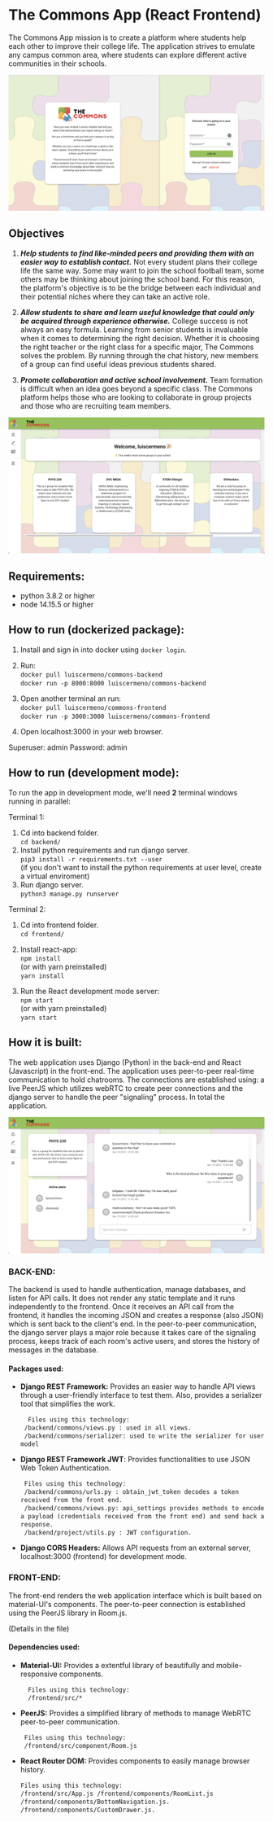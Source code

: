 # The Commons App (React Frontend)

The Commons App mission is to create a platform where students help each other to improve their college life. The application strives to emulate any campus common area, where students can explore different active communities in their schools.

<img src="/ss/loginpage.png" title="loginpage">

## Objectives

1. ***Help students to find like-minded peers and providing them with an easier way to establish contact.*** Not every student plans their college life the same way. Some may want to join the school football team, some others may be thinking about joining the school band. For this reason, the platform's objective is to be the bridge between each individual and their potential niches where they can take an active role.

2. ***Allow students to share and learn useful knowledge that could only be acquired through experience otherwise.*** College success is not always an easy formula. Learning from senior students is invaluable when it comes to determining the right decision. Whether it is choosing the right teacher or the right class for a specific major, The Commons solves the problem. By running through the chat history, new members of a group can find useful ideas previous students shared.

3. ***Promote collaboration and active school involvement.*** Team formation is difficult when an idea goes beyond a specific class. The Commons platform helps those who are looking to collaborate in group projects and those who are recruiting team members.

<img src="/ss/homepage.png" title="homepage">

## Requirements:
 - python 3.8.2 or higher
 - node 14.15.5 or higher

## How to run (dockerized package):

1. Install and sign in into docker using `docker login`.  
2. Run:  
`docker pull luiscermeno/commons-backend`  
`docker run -p 8000:8000 luiscermeno/commons-backend`
3. Open another terminal an run:  
`docker pull luiscermeno/commons-frontend`  
`docker run -p 3000:3000 luiscermeno/commons-frontend`  

4. Open localhost:3000 in your web browser.  

Superuser: admin Password: admin

## How to run (development mode):
 
To run the app in development mode, we'll need **2** terminal windows
running in parallel:

Terminal 1:
1. Cd into backend folder.  
	`cd backend/`
2. Install python requirements and run django server.    
	`pip3 install -r requirements.txt --user`   
	(if you don't want to install the python requirements at
	 user level, create a virtual enviroment)
3. Run django server.   
	`python3 manage.py runserver`

Terminal 2:
1. Cd into frontend folder.  
	`cd frontend/`
2. Install react-app:  
	`npm install`  
	(or with yarn preinstalled)  
	`yarn install`  

3. Run the React development mode server:  
	`npm start`  
	(or with yarn preinstalled)  
	`yarn start`  
	
## How it is built:

The web application uses Django (Python) in the back-end and React (Javascript) in the front-end. The application uses
peer-to-peer real-time communication to hold chatrooms. The connections are established using: a live PeerJS which utilizes
webRTC to create peer connections and the django server to handle the peer "signaling" process. In total the application.

<img src="/ss/chatroom.png" title="chatroom">


### BACK-END:
The backend is used to handle authentication, manage databases, and listen for API calls. It does not render any static template and it runs independently to the frontend. Once it receives an API call from the frontend, it handles the incoming JSON and creates a response (also JSON) which is sent back to the client's end. In the peer-to-peer communication, the django server plays a major role because it takes care of the signaling process, keeps track of each room's active users, and stores the history of messages in the database.

#### Packages used:

 - **Django REST Framework:** Provides an easier way to handle API views through a user-friendly interface to test them. Also, provides a
   serializer tool that simplifies the work.
   
		 Files using this technology:   
		/backend/commons/views.py : used in all views.    
		/backend/commons/serializer: used to write the serializer for user model    
   
 - **Django REST Framework JWT**: Provides functionalities to use JSON Web
   Token Authentication.

		Files using this technology:   
		/backend/commons/urls.py : obtain_jwt_token decodes a token received from the front end. 
		/backend/commons/views.py: api_settings provides methods to encode a payload (credentials received from the front end) and send back a response.  
		/backend/project/utils.py : JWT configuration.  
	
 - **Django CORS Headers:**  Allows API requests from an external server, localhost:3000 (frontend) for development mode.

### FRONT-END:

The front-end renders the web application interface which is built based on material-UI's components. The peer-to-peer connection is established using the PeerJS library in Room.js.

(Details in the file)

#### Dependencies used:

 - **Material-UI:** Provides a extentful library of beautifully and mobile-responsive components.
  
		 Files using this technology:   
		 /frontend/src/*
   
  - **PeerJS:** Provides a simplified library of methods to manage WebRTC peer-to-peer communication.
   
		 Files using this technology:  
		 /frontend/src/component/Room.js
   
   - **React Router DOM:** Provides components to easily manage browser history. 
   
		 Files using this technology:  
		 /frontend/src/App.js /frontend/components/RoomList.js  
		 /frontend/components/BottomNavigation.js.   
		 /frontend/components/CustomDrawer.js.   
